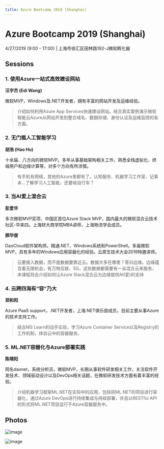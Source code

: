 ```yaml
---
title: Azure Bootcamp 2019 (Shanghai)
---
```


# Azure Bootcamp 2019 (Shanghai)

4/27/2019 (9:00 - 17:00) | 上海市徐汇区田林路192-J微软孵化器

## Sessions

### 1. 使用Azure一站式高效建设网站

**汪宇杰 (Edi Wang)**

微软MVP，Windows及.NET开发者，拥有丰富的网站开发及运维经验。

> 介绍如何利用Azure App Services快速建设网站。结合真实案例演示微软智能云Azure从网站开发到整合域名、数据存储、身份认证及运维监控的各方面。

### 2. 无门槛人工智能学习

**胡浩 (Hao Hu)**

十余届、八方向的微软MVP。多年从事基础架构相关工作，熟悉全栈虚拟化、终端用户和边缘计算等，对多个方向有所涉猎。

> 有手机有网络，其他的Azure里都有了。认知服务、机器学习工作室、记事本…了解学习人工智能，还要啥自行车？

### 3. 当AI爱上混合云

**彭爱华**

多次微软MVP奖项、中国区首位Azure Stack MVP，国内最大的微软混合云技术社区-华来四。上海财大商学院MBA讲师，上海物流学会成员。

**顾华俊**

DaoCloud软件架构师。精通.NET、Windows系统和PowerShell。多届微软MVP，具有多年的Windows应用容器化的经验。云原生技术大会2019特邀讲师。

> 云要接入数据，而不是数据要靠近云。数据大多在哪里？答曰边缘。边缘蕴含着无限机会，有万物互联、5G，这些数据都需要有一朵混合云来服务，本课程将会介绍如何让Azure Stack混合云为边缘提供AI(爱)的支持

### 4. 云跨四海有“容”乃大

**郑和阳**

Azure PaaS support，.NET开发者，上海.NET俱乐部成员，目前主要从事Azure的技术支持工作。

> 结合MS Learn的动手实验，学习Azure Container Service以及Registry的工作机制，体验云中的容器服务。

### 5. ML.NET容器化与Azure部署实践

**陈晴阳**

网名daxnet，系统分析员，微软MVP，长期从事软件研发相关工作，关注软件开发技术、领域驱动设计以及DevOps相关话题，在微软研发技术方面有着丰富的经验。

> 介绍机器学习框架ML.NET在实际中的应用，包括将ML.NET的项目进行容器化，通过Azure DevOps进行持续集成与持续部署，并且以RESTful API的形式将ML.NET项目运行于Azure容器服务中。

## Photos

![image](https://raw.githubusercontent.com/microsoft-mvp-events-shanghai/News/master/assets/images/20190427_021459014_iOS.jpg)

![image](https://raw.githubusercontent.com/microsoft-mvp-events-shanghai/News/master/assets/images/20190427_021154684_iOS.jpg)